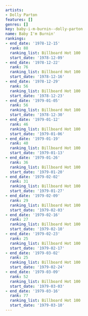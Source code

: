 ```yaml
---
artists:
- Dolly Parton
features: []
genres: []
key: baby-i-m-burnin--dolly-parton
name: Baby I'm Burnin'
rankings:
- end_date: '1978-12-15'
  rank: 88
  ranking_list: Billboard Hot 100
  start_date: '1978-12-09'
- end_date: '1978-12-22'
  rank: 76
  ranking_list: Billboard Hot 100
  start_date: '1978-12-16'
- end_date: '1978-12-29'
  rank: 56
  ranking_list: Billboard Hot 100
  start_date: '1978-12-23'
- end_date: '1979-01-05'
  rank: 56
  ranking_list: Billboard Hot 100
  start_date: '1978-12-30'
- end_date: '1979-01-12'
  rank: 46
  ranking_list: Billboard Hot 100
  start_date: '1979-01-06'
- end_date: '1979-01-19'
  rank: 40
  ranking_list: Billboard Hot 100
  start_date: '1979-01-13'
- end_date: '1979-01-26'
  rank: 36
  ranking_list: Billboard Hot 100
  start_date: '1979-01-20'
- end_date: '1979-02-02'
  rank: 31
  ranking_list: Billboard Hot 100
  start_date: '1979-01-27'
- end_date: '1979-02-09'
  rank: 29
  ranking_list: Billboard Hot 100
  start_date: '1979-02-03'
- end_date: '1979-02-16'
  rank: 27
  ranking_list: Billboard Hot 100
  start_date: '1979-02-10'
- end_date: '1979-02-23'
  rank: 25
  ranking_list: Billboard Hot 100
  start_date: '1979-02-17'
- end_date: '1979-03-02'
  rank: 25
  ranking_list: Billboard Hot 100
  start_date: '1979-02-24'
- end_date: '1979-03-09'
  rank: 52
  ranking_list: Billboard Hot 100
  start_date: '1979-03-03'
- end_date: '1979-03-16'
  rank: 77
  ranking_list: Billboard Hot 100
  start_date: '1979-03-10'
---
```


